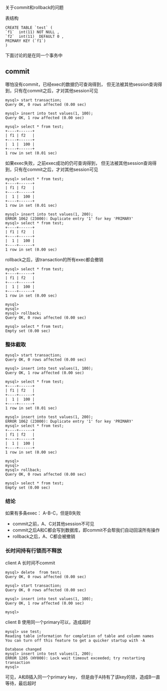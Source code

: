 关于commit和rollback的问题

表结构
```
CREATE TABLE `test` (
`f1`  int(11) NOT NULL ,
`f2`  int(11)  DEFAULT 0 ,
PRIMARY KEY (`f1`)
)
```
下面讨论的是在同一个事务中

## commit
哪怕没有commit，已经exec的数据仍可查询得到， 但无法被其他session查询得到，只有在commit之后，才对其他session可见
```
mysql> start transaction;
Query OK, 0 rows affected (0.00 sec)

mysql> insert into test values(1, 100);
Query OK, 1 row affected (0.00 sec)

mysql> select * from test;
+----+------+
| f1 | f2   |
+----+------+
|  1 |  100 |
+----+------+
1 row in set (0.01 sec)

```

如果exec失败，之前exec成功的仍可查询得到， 但无法被其他session查询得到，只有在commit之后，才对其他session可见
```
mysql> select * from test;
+----+------+
| f1 | f2   |
+----+------+
|  1 |  100 |
+----+------+
1 row in set (0.01 sec)

mysql> insert into test values(1, 200);
ERROR 1062 (23000): Duplicate entry '1' for key 'PRIMARY'
mysql> select * from test;
+----+------+
| f1 | f2   |
+----+------+
|  1 |  100 |
+----+------+
1 row in set (0.00 sec)
```


rollback之后，该transaction的所有exec都会撤销
```
mysql> select * from test;
+----+------+
| f1 | f2   |
+----+------+
|  1 |  100 |
+----+------+
1 row in set (0.00 sec)

mysql>
mysql>
mysql> rollback;
Query OK, 0 rows affected (0.00 sec)

mysql> select * from test;
Empty set (0.00 sec)

```


### 整体截取
```
mysql> start transaction;
Query OK, 0 rows affected (0.00 sec)

mysql> insert into test values(1, 100);                                                         
Query OK, 1 row affected (0.00 sec)

mysql> select * from test;
+----+------+
| f1 | f2   |
+----+------+
|  1 |  100 |
+----+------+
1 row in set (0.01 sec)

mysql> insert into test values(1, 200);
ERROR 1062 (23000): Duplicate entry '1' for key 'PRIMARY'
mysql> select * from test;
+----+------+
| f1 | f2   |
+----+------+
|  1 |  100 |
+----+------+
1 row in set (0.00 sec)

mysql>
mysql>
mysql> rollback;
Query OK, 0 rows affected (0.00 sec)

mysql> select * from test;
Empty set (0.00 sec)

```

### 结论
如果有多条exec： A-B-C，但是B失败
- commit之前，A、C对其他session不可见
- commit之后A和C都会写到数据库，即commit不会帮我们自动回滚所有操作
- rollback之后，A、C都会被撤销

### 长时间持有行锁而不释放
client A 长时间不commit
```
mysql> delete  from test;
Query OK, 0 rows affected (0.00 sec)

mysql> start transaction;
Query OK, 0 rows affected (0.00 sec)

mysql> insert into test values(1, 100);
Query OK, 1 row affected (0.00 sec)

mysql>
```

client B 使用同一个primary可以，造成超时
```
mysql> use test;
Reading table information for completion of table and column names
You can turn off this feature to get a quicker startup with -A

Database changed
mysql> insert into test values(1, 200);
ERROR 1205 (HY000): Lock wait timeout exceeded; try restarting transaction
mysql>
```

可见，A和B插入同一个primary key， 但是由于A持有了该key的锁，造成B一直等待，最后超时